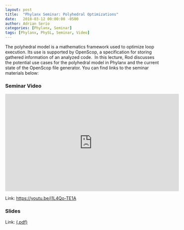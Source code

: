 ```yaml
---
layout: post
title:  "Phylanx Seminar: Polyhedral Optimizations"
date:   2018-03-12 00:00:00 -0500
author: Adrian Serio
categories: [Phylanx, Seminar]
tags: [Phylanx, PhySL, Seminar, Video]
---
```

The polyhedral model is a mathematics framework used to optimize loop
execution. Its use is supported by OpenScop, a specification for storing
gathered information of an analyzed code.  In this lecture, Rod
discusses the potential use cases for the
polyhedral model in Phylanx and the current state of the OpenScop file
generator. You can find links to the seminar materials below:

### Seminar Video

<iframe width="560" height="315" src="https://www.youtube-nocookie.com/embed/j1L4Qo-TE1A?rel=0" frameborder="0" allowfullscreen="true"></iframe>

Link: <https://youtu.be/j1L4Qo-TE1A>

### Slides
<object style="height: 640px; width: 100%" data="http://stellar.cct.lsu.edu/files/phylanx_seminars/03.09.18_seminar_polyhedral_op/polyhedral_optimization_in_phylanx_03.09.18.pdf" type="application/pdf"></object>

Link: [(.pdf)](http://stellar.cct.lsu.edu/files/phylanx_seminars/03.09.18_seminar_polyhedral_op/polyhedral_optimization_in_phylanx_03.09.18.pdf)

